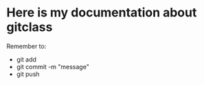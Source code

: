 # Here is my documentation about gitclass

Remember to:
- git add
- git commit -m "message"
- git push